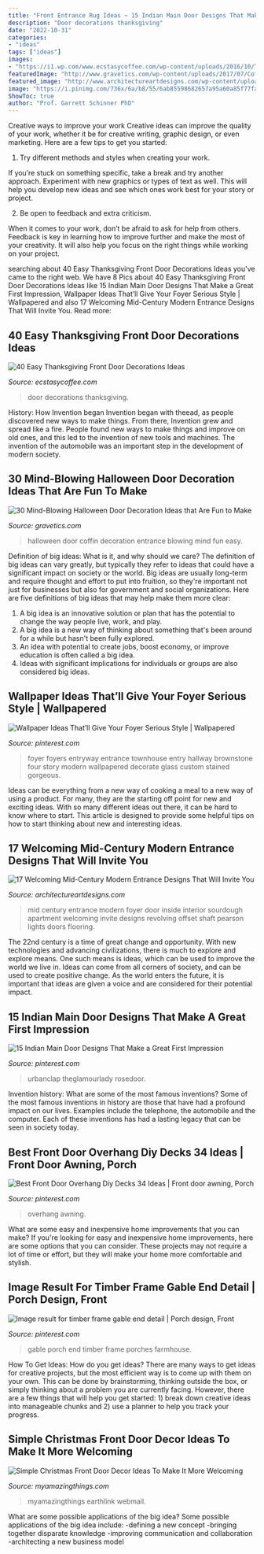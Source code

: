 ```yaml
---
title: "Front Entrance Rug Ideas ~ 15 Indian Main Door Designs That Make A Great First Impression"
description: "Door decorations thanksgiving"
date: "2022-10-31"
categories:
- "ideas"
tags: ["ideas"]
images:
- "https://i1.wp.com/www.ecstasycoffee.com/wp-content/uploads/2016/10/Thanksgiving-Front-Door-Decorations-Ideas-11.jpg"
featuredImage: "http://www.gravetics.com/wp-content/uploads/2017/07/Coffin-Entrance-Halloween-Door.jpg"
featured_image: "http://www.architectureartdesigns.com/wp-content/uploads/2015/10/17-Welcoming-Mid-Century-Modern-Entrance-Designs-That-Will-Invite-You-Inside-13.jpg"
image: "https://i.pinimg.com/736x/6a/b8/55/6ab85598682657a95a60a85f77fa4abb.jpg"
ShowToc: true
author: "Prof. Garrett Schinner PhD"
---
```



Creative ways to improve your work
Creative ideas can improve the quality of your work, whether it be for creative writing, graphic design, or even marketing. Here are a few tips to get you started:
1. Try different methods and styles when creating your work.

If you’re stuck on something specific, take a break and try another approach. Experiment with new graphics or types of text as well. This will help you develop new ideas and see which ones work best for your story or project.

2. Be open to feedback and extra criticism.

When it comes to your work, don’t be afraid to ask for help from others. Feedback is key in learning how to improve further and make the most of your creativity. It will also help you focus on the right things while working on your project.


	

		
searching about 40 Easy Thanksgiving Front Door Decorations Ideas you've came to the right web. We have 8 Pics about 40 Easy Thanksgiving Front Door Decorations Ideas like 15 Indian Main Door Designs That Make a Great First Impression, Wallpaper Ideas That’ll Give Your Foyer Serious Style | Wallpapered and also 17 Welcoming Mid-Century Modern Entrance Designs That Will Invite You. Read more:
		
    
## 40 Easy Thanksgiving Front Door Decorations Ideas

<img loading=lazy src="https://i1.wp.com/www.ecstasycoffee.com/wp-content/uploads/2016/10/Thanksgiving-Front-Door-Decorations-Ideas-11.jpg" onerror="this.onerror=null;this.src='https://tse2.mm.bing.net/th?id=OIP.dj2HYg9eTNueSNF-1vowSQHaLL&amp;pid=15.1';" alt="40 Easy Thanksgiving Front Door Decorations Ideas">

_Source: ecstasycoffee.com_

>door decorations thanksgiving. 

	

History: How Invention began
Invention began with theead, as people discovered new ways to make things. From there, Invention grew and spread like a fire. People found new ways to make things and improve on old ones, and this led to the invention of new tools and machines. The invention of the automobile was an important step in the development of modern society.

    
## 30 Mind-Blowing Halloween Door Decoration Ideas That Are Fun To Make

<img loading=lazy src="http://www.gravetics.com/wp-content/uploads/2017/07/Coffin-Entrance-Halloween-Door.jpg" onerror="this.onerror=null;this.src='https://tse4.mm.bing.net/th?id=OIP.Q-rrHyLsiNAn_NSHEVhoyQHaNL&amp;pid=15.1';" alt="30 Mind-Blowing Halloween Door Decoration Ideas that Are Fun to Make">

_Source: gravetics.com_

>halloween door coffin decoration entrance blowing mind fun easy. 

	

Definition of big ideas: What is it, and why should we care?
The definition of big ideas can vary greatly, but typically they refer to ideas that could have a significant impact on society or the world. Big ideas are usually long-term and require thought and effort to put into fruition, so they're important not just for businesses but also for government and social organizations. Here are five definitions of big ideas that may help make them more clear:
1) A big idea is an innovative solution or plan that has the potential to change the way people live, work, and play.
2) A big idea is a new way of thinking about something that's been around for a while but hasn't been fully explored.
3) An idea with potential to create jobs, boost economy, or improve education is often called a big idea. 
4) Ideas with significant implications for individuals or groups are also considered big ideas.

    
## Wallpaper Ideas That’ll Give Your Foyer Serious Style | Wallpapered

<img loading=lazy src="https://i.pinimg.com/736x/6a/b8/55/6ab85598682657a95a60a85f77fa4abb.jpg" onerror="this.onerror=null;this.src='https://tse4.mm.bing.net/th?id=OIP.d-xqSx1cG87ElWZ_3xRkxQHaLF&amp;pid=15.1';" alt="Wallpaper Ideas That’ll Give Your Foyer Serious Style | Wallpapered">

_Source: pinterest.com_

>foyer foyers entryway entrance townhouse entry hallway brownstone four story modern wallpapered decorate glass custom stained gorgeous. 

	

Ideas can be everything from a new way of cooking a meal to a new way of using a product. For many, they are the starting off point for new and exciting ideas. With so many different ideas out there, it can be hard to know where to start. This article is designed to provide some helpful tips on how to start thinking about new and interesting ideas.

    
## 17 Welcoming Mid-Century Modern Entrance Designs That Will Invite You

<img loading=lazy src="http://www.architectureartdesigns.com/wp-content/uploads/2015/10/17-Welcoming-Mid-Century-Modern-Entrance-Designs-That-Will-Invite-You-Inside-13.jpg" onerror="this.onerror=null;this.src='https://tse2.mm.bing.net/th?id=OIP.a3wSRDio16sWTEvMMYZxLgAAAA&amp;pid=15.1';" alt="17 Welcoming Mid-Century Modern Entrance Designs That Will Invite You">

_Source: architectureartdesigns.com_

>mid century entrance modern foyer door inside interior sourdough apartment welcoming invite designs revolving offset shaft pearson lights doors flooring. 

	

The 22nd century is a time of great change and opportunity. With new technologies and advancing civilizations, there is much to explore and explore means. One such means is ideas, which can be used to improve the world we live in. Ideas can come from all corners of society, and can be used to create positive change. As the world enters the future, it is important that ideas are given a voice and are considered for their potential impact.

    
## 15 Indian Main Door Designs That Make A Great First Impression

<img loading=lazy src="https://i.pinimg.com/736x/30/fd/81/30fd81cfb299a5f422b9abed311f664c.jpg" onerror="this.onerror=null;this.src='https://tse3.mm.bing.net/th?id=OIP.qtp12tuzZknsyvlAMNec_wHaLG&amp;pid=15.1';" alt="15 Indian Main Door Designs That Make a Great First Impression">

_Source: pinterest.com_

>urbanclap theglamourlady rosedoor. 

	

Invention history: What are some of the most famous inventions?
Some of the most famous inventions in history are those that have had a profound impact on our lives. Examples include the telephone, the automobile and the computer. Each of these inventions has had a lasting legacy that can be seen in society today.

    
## Best Front Door Overhang Diy Decks 34 Ideas | Front Door Awning, Porch

<img loading=lazy src="https://i.pinimg.com/736x/7a/42/16/7a42169530ffa06818dc6681c54b2e2d.jpg" onerror="this.onerror=null;this.src='https://tse3.mm.bing.net/th?id=OIP.I-01_JbJYAKTSsvjZ5CjPAAAAA&amp;pid=15.1';" alt="Best Front Door Overhang Diy Decks 34 Ideas | Front door awning, Porch">

_Source: pinterest.com_

>overhang awning. 

	

What are some easy and inexpensive home improvements that you can make?
If you're looking for easy and inexpensive home improvements, here are some options that you can consider. These projects may not require a lot of time or effort, but they will make your home more comfortable and stylish.

    
## Image Result For Timber Frame Gable End Detail | Porch Design, Front

<img loading=lazy src="https://i.pinimg.com/736x/85/b7/bb/85b7bb2cc9a2e2f93d29df0d334b254b.jpg" onerror="this.onerror=null;this.src='https://tse1.mm.bing.net/th?id=OIP.Fza1-OcOwR5bodRZUH0hyQHaJ4&amp;pid=15.1';" alt="Image result for timber frame gable end detail | Porch design, Front">

_Source: pinterest.com_

>gable porch end timber frame porches farmhouse. 

	

How To Get Ideas: How do you get ideas?
There are many ways to get ideas for creative projects, but the most efficient way is to come up with them on your own. This can be done by brainstorming, thinking outside the box, or simply thinking about a problem you are currently facing. However, there are a few things that will help you get started: 1) break down creative ideas into manageable chunks and 2) use a planner to help you track your progress.

    
## Simple Christmas Front Door Decor Ideas To Make It More Welcoming

<img loading=lazy src="https://myamazingthings.com/wp-content/uploads/2017/12/Front-Door-Christmas-.jpg" onerror="this.onerror=null;this.src='https://tse1.mm.bing.net/th?id=OIP.pe7GmR5dS141KFTuMfqVhwHaKj&amp;pid=15.1';" alt="Simple Christmas Front Door Decor Ideas To Make It More Welcoming">

_Source: myamazingthings.com_

>myamazingthings earthlink webmail. 

	

What are some possible applications of the big idea?
Some possible applications of the big idea include: 
-defining a new concept
-bringing together disparate knowledge
-improving communication and collaboration
-architecting a new business model

